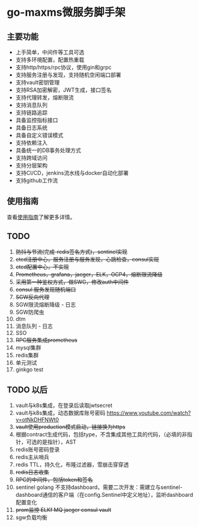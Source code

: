 # go-maxms微服务脚手架

## 主要功能
+ 上手简单，中间件等工具可选
+ 支持多环境配置，配置热重载
+ 支持http/https/rpc协议，使用gin和grpc
+ 支持服务注册与发现，支持随机空闲端口部署
+ 支持vault密钥管理
+ 支持RSA加密解密，JWT生成，接口签名
+ 支持代理转发，熔断限流
+ 支持消息队列
+ 支持链路追踪
+ 具备监控指标接口
+ 具备日志系统
+ 具备自定义错误模式
+ 支持依赖注入
+ 具备统一的DB事务处理方式
+ 支持跨域访问
+ 支持分层架构
+ 支持CI/CD，jenkins流水线与docker自动化部署
+ 支持github工作流

## 使用指南
查看[使用指南](./init_common.md)了解更多详情。

## TODO
1. ~~防抖与节流(完成-redis签名方式)，sentinel实现~~
2. ~~etcd注册中心，服务注册与服务发现，心跳检查，consul实现~~
3. ~~etcd配置中心，不实现~~
4. ~~Prometheus，grafana，jaeger，ELK，OCP4，熔断限流降级~~
5. ~~采用第一种鉴权方式，做SWG，修改auth中间件~~
6. ~~consul 服务发现随机端口~~
7. ~~SGW反向代理~~
8. SGW限流熔断降级 - 日志
9. SGW防爬虫
10. dtm
11. 消息队列 - 日志
12. SSO
13. ~~RPC服务集成prometheus~~
14. mysql集群
15. redis集群
16. 单元测试
17. ginkgo test

## TODO 以后
1. vault与k8s集成，在登录后读取jwtsecret
2. vault与k8s集成，动态数据库账号密码  https://www.youtube.com/watch?v=otNkDHFNWt0
3. ~~vault使用production模式启动，链接换为https~~
4. 根据contract生成代码，包括type，不含集成其他工具的代码，（必填的非指针，可选的是指针），AST
5. redis账号密码登录
6. redis主从哨兵
7. redis TTL，持久化，布隆过滤器，雪崩击穿穿透
8. ~~redis日志收集~~
9. ~~RPC的中间件，包括token和签名~~
10. sentinel golang 不支持dashboard，需要二次开发：需建立与sentinel-dashboard通信的客户端（在config.Sentinel中定义地址），监听dashboard配置变化
11. ~~prom监控 ELKf MQ jaeger consul vault~~
12. sgw负载均衡

